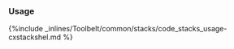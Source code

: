 <!-- post: -->


### Usage



{%include _inlines/Toolbelt/common/stacks/code_stacks_usage-cxstackshel.md %}





